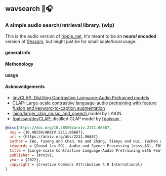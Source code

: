 ## wavsearch 🔖🎧

### A simple audio search/retrieval library. (wip)
This is the audio version of [ripple_net](https://github.com/kelechi-c/ripple_net).
It's meant to be an **_neural_ encoded** version of [Shazam](https://www.shazam.com/), but might just be for small scale/local usage.

#### general info

#### Methodology

#### usage

#### Acknowldgements
- [tinyCLAP: Distilling Contrastive Language-Audio Pretrained models]() 
- [CLAP: Large-scale contrastive language-audio pretraining with feature fusion and keyword-to-caption augmentation]() 
- <a href="https://huggingface.co/laion/larger_clap_music_and_speech"> laion/larger_clap_music_and_speech </a> model by LAION.
- <a href="https://huggingface.co/fpaissan/tinyCLAP"> fpaissan/tinyCLAP: </a> distilled CLAP model by <a href="https://huggingface.co/fpaissan/">fpaissan </a> .

```bibtex
@misc{https://doi.org/10.48550/arxiv.2211.06687,
  doi = {10.48550/ARXIV.2211.06687},
  url = {https://arxiv.org/abs/2211.06687},
  author = {Wu, Yusong and Chen, Ke and Zhang, Tianyu and Hui, Yuchen and Berg-Kirkpatrick, Taylor and Dubnov, Shlomo},
  keywords = {Sound (cs.SD), Audio and Speech Processing (eess.AS), FOS: Computer and information sciences, FOS: Computer and information sciences, FOS: Electrical engineering, electronic engineering, information engineering, FOS: Electrical engineering, electronic engineering, information engineering},
  title = {Large-scale Contrastive Language-Audio Pretraining with Feature Fusion and Keyword-to-Caption Augmentation},
  publisher = {arXiv},
  year = {2022},
  copyright = {Creative Commons Attribution 4.0 International}
}
```
